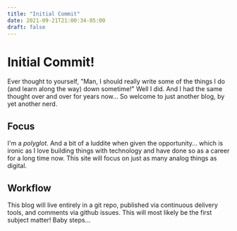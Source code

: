 ```yaml
---
title: "Initial Commit"
date: 2021-09-21T21:00:34-05:00
draft: false
---
```


# Initial Commit!

Ever thought to yourself, "Man, I should really write some of the things I do (and 
learn along the way) down sometime!" Well I did. And I had the same thought over and 
over for years now... So welcome to just another blog, by yet another nerd.

## Focus

I'm a _polyglot_. And a bit of a luddite when given the opportunity... which is ironic as 
I love building things with technology and have done so as a career for a long 
time now. This site will focus on just as many analog things as digital.

## Workflow

This blog will live entirely in a git repo, published via continuous delivery tools, and 
comments via github issues. This will most likely be the first subject matter! Baby steps...
